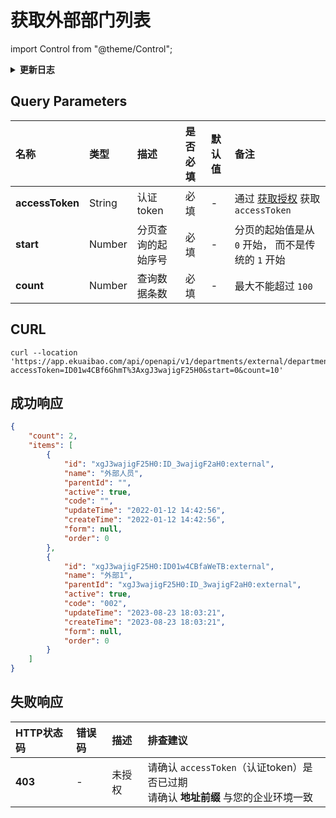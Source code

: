 # 获取外部部门列表

import Control from "@theme/Control";

<Control
method="GET"
url="/api/openapi/v1/departments/external/department"
/>

<details>
  <summary><b>更新日志</b></summary>
  <div>

- [**1.23.0**](/updateLog/update-log#1230)
  - 🆕 新增了本接口。

</div>
</details>

## Query Parameters

| 名称 | 类型 | 描述 | 是否必填 | 默认值 | 备注 |
| :--- | :--- | :--- | :--- |:--- | :--- |
| **accessToken** | String | 认证token	    | 必填 | - | 通过 [获取授权](/docs/open-api/getting-started/auth) 获取 `accessToken` |
| **start**       | Number | 分页查询的起始序号 | 必填 | - | 分页的起始值是从 `0` 开始， 而不是传统的 `1` 开始 |
| **count**       | Number | 查询数据条数      | 必填 | - | 最大不能超过 `100` |

## CURL
```shell
curl --location 'https://app.ekuaibao.com/api/openapi/v1/departments/external/department?accessToken=ID01w4CBf6GhmT%3AxgJ3wajigF25H0&start=0&count=10'
```

## 成功响应
```json
{
    "count": 2,
    "items": [
        {
            "id": "xgJ3wajigF25H0:ID_3wajigF2aH0:external",
            "name": "外部人员",
            "parentId": "",
            "active": true,
            "code": "",
            "updateTime": "2022-01-12 14:42:56",
            "createTime": "2022-01-12 14:42:56",
            "form": null,
            "order": 0
        },
        {
            "id": "xgJ3wajigF25H0:ID01w4CBfaWeTB:external",
            "name": "外部1",
            "parentId": "xgJ3wajigF25H0:ID_3wajigF2aH0:external",
            "active": true,
            "code": "002",
            "updateTime": "2023-08-23 18:03:21",
            "createTime": "2023-08-23 18:03:21",
            "form": null,
            "order": 0
        }
    ]
}
```

## 失败响应
| HTTP状态码 | 错误码 | 描述 | 排查建议 |
| :--- | :--- | :--- | :--- |
| **403** | - | 未授权 | 请确认 `accessToken`（认证token）是否已过期<br/>请确认 **地址前缀** 与您的企业环境一致 | 

